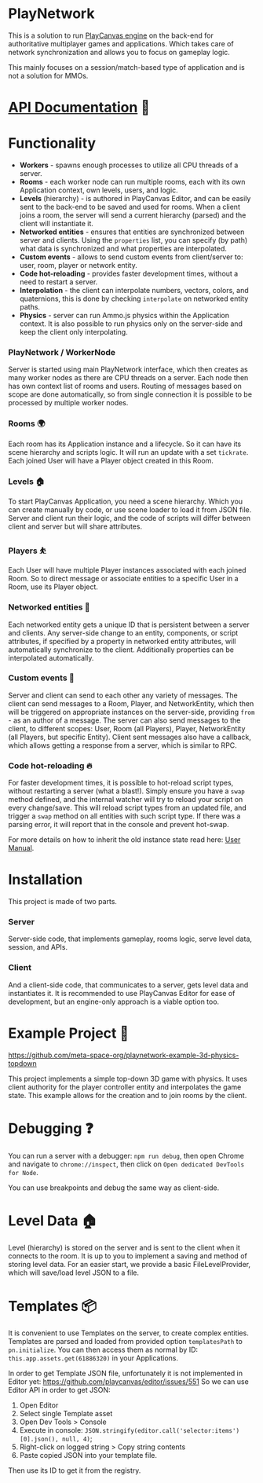 # PlayNetwork

This is a solution to run [PlayCanvas engine](https://github.com/playcanvas/engine) on the back-end for authoritative multiplayer games and applications. Which takes care of network synchronization and allows you to focus on gameplay logic.

This mainly focuses on a session/match-based type of application and is not a solution for MMOs.

# [API Documentation](./docs/) 📄

# Functionality

* **Workers** - spawns enough processes to utilize all CPU threads of a server.
* **Rooms** - each worker node can run multiple rooms, each with its own Application context, own levels, users, and logic.
* **Levels** (hierarchy) - is authored in PlayCanvas Editor, and can be easily sent to the back-end to be saved and used for rooms. When a client joins a room, the server will send a current hierarchy (parsed) and the client will instantiate it.
* **Networked entities** - ensures that entities are synchronized between server and clients. Using the `properties` list, you can specify (by path) what data is synchronized and what properties are interpolated.
* **Custom events** - allows to send custom events from client/server to: user, room, player or network entity.
* **Code hot-reloading** - provides faster development times, without a need to restart a server.
* **Interpolation** - the client can interpolate numbers, vectors, colors, and quaternions, this is done by checking `interpolate` on networked entity paths.
* **Physics** - server can run Ammo.js physics within the Application context. It is also possible to run physics only on the server-side and keep the client only interpolating.

### PlayNetwork / WorkerNode

Server is started using main PlayNetwork interface, which then creates as many worker nodes as there are CPU threads on a server. Each node then has own context list of rooms and users. Routing of messages based on scope are done automatically, so from single connection it is possible to be processed by multiple worker nodes.

### Rooms 🌍

Each room has its Application instance and a lifecycle. So it can have its scene hierarchy and scripts logic. It will run an update with a set `tickrate`. Each joined User will have a Player object created in this Room.

### Levels 🏠

To start PlayCanvas Application, you need a scene hierarchy. Which you can create manually by code, or use scene loader to load it from JSON file.
Server and client run their logic, and the code of scripts will differ between client and server but will share attributes.

### Players ⛹️

Each User will have multiple Player instances associated with each joined Room. So to direct message or associate entities to a specific User in a Room, use its Player object.

### Networked entities 🏀

Each networked entity gets a unique ID that is persistent between a server and clients. Any server-side change to an entity, components, or script attributes, if specified by a property in networked entity attributes, will automatically synchronize to the client. Additionally properties can be interpolated automatically.

### Custom events 📨

Server and client can send to each other any variety of messages. The client can send messages to a Room, Player, and NetworkEntity, which then will be triggered on appropriate instances on the server-side, providing `from` - as an author of a message. The server can also send messages to the client, to different scopes: User, Room (all Players), Player, NetworkEntity (all Players, but specific Entity).
Client sent messages also have a callback, which allows getting a response from a server, which is similar to RPC.

### Code hot-reloading 🔥

For faster development times, it is possible to hot-reload script types, without restarting a server (what a blast!). Simply ensure you have a `swap` method defined, and the internal watcher will try to reload your script on every change/save. This will reload script types from an updated file, and trigger a `swap` method on all entities with such script type. If there was a parsing error, it will report that in the console and prevent hot-swap.

For more details on how to inherit the old instance state read here: [User Manual](https://developer.playcanvas.com/en/user-manual/scripting/hot-reloading/).

# Installation

This project is made of two parts.

### Server

Server-side code, that implements gameplay, rooms logic, serve level data, session, and APIs.

### Client

And a client-side code, that communicates to a server, gets level data and instantiates it. It is recommended to use PlayCanvas Editor for ease of development, but an engine-only approach is a viable option too.

# Example Project 🚀

https://github.com/meta-space-org/playnetwork-example-3d-physics-topdown

This project implements a simple top-down 3D game with physics. It uses client authority for the player controller entity and interpolates the game state. This example allows for the creation and to join rooms by the client.

# Debugging ❓

You can run a server with a debugger: `npm run debug`, then open Chrome and navigate to `chrome://inspect`, then click on `Open dedicated DevTools for Node`.

You can use breakpoints and debug the same way as client-side.

# Level Data 🏠

Level (hierarchy) is stored on the server and is sent to the client when it connects to the room. It is up to you to implement a saving and method of storing level data. For an easier start, we provide a basic FileLevelProvider, which will save/load level JSON to a file.

# Templates 📦

It is convenient to use Templates on the server, to create complex entities. Templates are parsed and loaded from provided option `templatesPath` to `pn.initialize`. You can then access them as normal by ID: `this.app.assets.get(61886320)` in your Applications.

In order to get Template JSON file, unfortunately it is not implemented in Editor yet: https://github.com/playcanvas/editor/issues/551
So we can use Editor API in order to get JSON:

1. Open Editor
2. Select single Template asset
3. Open Dev Tools > Console
4. Execute in console: `JSON.stringify(editor.call('selector:items')[0].json(), null, 4)`;
5. Right-click on logged string > Copy string contents
6. Paste copied JSON into your template file.

Then use its ID to get it from the registry.
